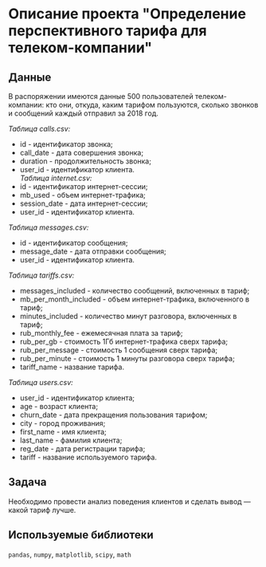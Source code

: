# Описание проекта "Определение перспективного тарифа для телеком-компании"

## Данные
В распоряжении имеются данные 500 пользователей телеком-компании: кто они, откуда, каким тарифом пользуются, сколько звонков и сообщений каждый отправил за 2018 год.  

*Таблица calls.csv:*
- id - идентификатор звонка;
- call_date - дата совершения звонка;
- duration - продолжительность звонка;
- user_id - идентификатор клиента.   
*Таблица internet.csv:*
- id - идентификатор интернет-сессии;
- mb_used - объем интернет-трафика;
- session_date - дата интернет-сессии;
- user_id - идентификатор клиента.   

*Таблица messages.csv:*
- id - идентификатор сообщения;
- message_date - дата отправки сообщения;
- user_id - идентификатор клиента.  
 
*Таблица tariffs.csv:*
- messages_included - количество сообщений, включенных в тариф;
- mb_per_month_included - объем интернет-трафика, включенного в тариф;
- minutes_included - количество минут разговора, включенных в тариф;
- rub_monthly_fee - ежемесячная плата за тариф;
- rub_per_gb - стоимость 1Гб интернет-трафика сверх тарифа;
- rub_per_message - стоимость 1 сообщения сверх тарифа;
- rub_per_minute - стоимость 1 минуты разговора сверх тарифа;
- tariff_name - название тарифа.   

*Таблица users.csv:*
- user_id - идентификатор клиента;
- age - возраст клиента;
- churn_date - дата прекращения пользования тарифом;
- city - город проживания;
- first_name - имя клиента;
- last_name - фамилия клиента;
- reg_date - дата регистрации тарифа;
- tariff - название используемого тарифа.   

## Задача
Необходимо провести анализ поведения клиентов и сделать вывод — какой тариф лучше.

## Используемые библиотеки
`pandas`, `numpy`, `matplotlib`, `scipy`, `math`
